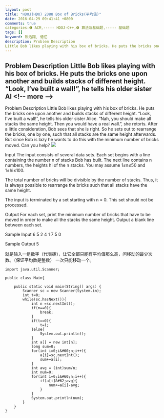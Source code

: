 ```yaml
---
layout: post
title: "HDOJ(HDU) 2088 Box of Bricks(平均值)"
date: 2016-04-29 09:41:41 +0800
comments: true
categories:❶ ACM,----- HDOJ-C++,❺ 算法及基础题,----- 基础题
tags: []
keyword: 陈浩翔, 谙忆
description: Problem Description 
Little Bob likes playing with his box of bricks. He puts the bricks one upon another and builds stacks of different height. “Look, I’ve built a wall!”, he tells his older sister Al 
---
```



Problem Description 
Little Bob likes playing with his box of bricks. He puts the bricks one upon another and builds stacks of different height. “Look, I’ve built a wall!”, he tells his older sister Al
&#60;!-- more --&#62;
----------

Problem Description
Little Bob likes playing with his box of bricks. He puts the bricks one upon another and builds stacks of different height. “Look, I've built a wall!”, he tells his older sister Alice. “Nah, you should make all stacks the same height. Then you would have a real wall.”, she retorts. After a little consideration, Bob sees that she is right. So he sets out to rearrange the bricks, one by one, such that all stacks are the same height afterwards. But since Bob is lazy he wants to do this with the minimum number of bricks moved. Can you help?
![](http://img.blog.csdn.net/20160429214126537)

Input
The input consists of several data sets. Each set begins with a line containing the number n of stacks Bob has built. The next line contains n numbers, the heights hi of the n stacks. You may assume 1≤n≤50 and 1≤hi≤100.

The total number of bricks will be divisible by the number of stacks. Thus, it is always possible to rearrange the bricks such that all stacks have the same height.

The input is terminated by a set starting with n = 0. This set should not be processed.

 

Output
For each set, print the minimum number of bricks that have to be moved in order to make all the stacks the same height.
Output a blank line between each set.

 

Sample Input
6
5 2 4 1 7 5
0
 

Sample Output
5

就是输入一组数字（代表砖），让它全部只能有平均值那么高，问移动的最少次数。（保证平均数是整数）
一次只能移动一个。


```
import java.util.Scanner;

public class Main{

	public static void main(String[] args) {
		Scanner sc = new Scanner(System.in);
		int t=0;
		while(sc.hasNext()){
			int n =sc.nextInt();
			if(n==0){
				break;
			}
			if(t==0){
				t=1;
			}else{
				System.out.println();
			}
			int a[] = new int[n];
			long sum=0;
			for(int i=0;i&#60;n;i++){
				a[i]=sc.nextInt();
				sum+=a[i];
			}
			int avg = (int)sum/n;
			int num=0;
			for(int i=0;i&#60;n;i++){
				if(a[i]&#62;avg){
					num+=a[i]-avg;
				}
			}
			System.out.println(num);
		}
	}
}

```